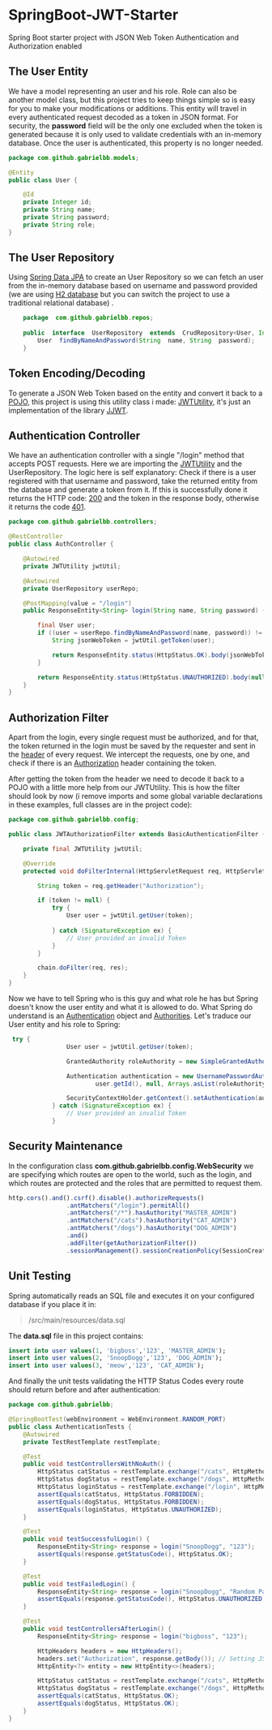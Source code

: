 # SpringBoot-JWT-Starter

Spring Boot starter project with JSON Web Token Authentication and Authorization enabled

## The User Entity

We have a model representing an user and his role. Role can also be another model class, but this project tries to keep things simple so is easy for you to make your modifications or additions. This entity will travel in every authenticated request decoded as a token in JSON format. For security, the **password** field will be the only one excluded when the token is generated because it is only used to validate credentials with an in-memory database. Once the user is authenticated, this property is no longer needed. 

```java
package com.github.gabrielbb.models;

@Entity
public class User {

    @Id
    private Integer id;
    private String name;
    private String password;
    private String role;
}
```

## The User Repository

Using [Spring Data JPA](https://spring.io/guides/gs/accessing-data-jpa/) to create an User Repository so we can fetch an user from the in-memory database based on username and password provided (we are using [H2 database](http://www.springboottutorial.com/spring-boot-and-h2-in-memory-database) but you can switch the project to use a traditional relational database) .

```java
    package  com.github.gabrielbb.repos;
   
    public  interface  UserRepository  extends  CrudRepository<User, Integer> {
    	User  findByNameAndPassword(String  name, String  password);
    }
```

## Token Encoding/Decoding

To generate a JSON Web Token based on the entity and convert it back to a [POJO](https://en.wikipedia.org/wiki/Plain_old_Java_object), this project is using this utility class i made: [JWTUtility](https://github.com/GabrielBB/jwt-java-utility), it's just an implementation of the library [JJWT](https://github.com/jwtk/jjwt). 

## Authentication Controller
We have an authentication controller with a single "/login" method that accepts POST requests. Here we are importing the [JWTUtility](https://github.com/GabrielBB/jwt-java-utility) and the UserRepository. The logic here is self explanatory: Check if there is a user registered with that username and password, take the returned entity from the database and generate a token from it. If this is successfully done it returns the HTTP code: [200](https://httpstatuses.com/200) and the token in the response body, otherwise it returns the code [401](https://httpstatuses.com/401).

```java
package com.github.gabrielbb.controllers;

@RestController
public class AuthController {

    @Autowired
    private JWTUtility jwtUtil;

    @Autowired
    private UserRepository userRepo;

    @PostMapping(value = "/login")
    public ResponseEntity<String> login(String name, String password) {

        final User user;
        if ((user = userRepo.findByNameAndPassword(name, password)) != null) {
            String jsonWebToken = jwtUtil.getToken(user);

            return ResponseEntity.status(HttpStatus.OK).body(jsonWebToken);
        }

        return ResponseEntity.status(HttpStatus.UNAUTHORIZED).body(null);
    }
}
```

## Authorization Filter

Apart from the login, every single request must be authorized, and for that, the token returned in the login must be saved by the requester and sent in the [header](https://developer.mozilla.org/es/docs/Web/HTTP/Headers) of every request. We intercept the requests, one by one, and check if there is an [Authorization](https://developer.mozilla.org/es/docs/Web/HTTP/Headers/Authorization) header containing the token.

After getting the token from the header we need to decode it back to a POJO with a little more help from our JWTUtility. This is how the filter should look by now (i remove imports and some global variable declarations in these examples, full classes are in the project code):

```java
package com.github.gabrielbb.config;

public class JWTAuthorizationFilter extends BasicAuthenticationFilter {

    private final JWTUtility jwtUtil;

    @Override
    protected void doFilterInternal(HttpServletRequest req, HttpServletResponse res, FilterChain chain) {

        String token = req.getHeader("Authorization");

        if (token != null) {
            try {
                User user = jwtUtil.getUser(token);
		
            } catch (SignatureException ex) {
                // User provided an invalid Token
            }
        }

        chain.doFilter(req, res);
    }
}
```

Now we have to tell Spring who is this guy and what role he has but Spring doesn't know the user entity and what it is allowed to do. What Spring do understand is an [Authentication](https://docs.spring.io/spring-security/site/docs/4.2.5.BUILD-SNAPSHOT/apidocs/org/springframework/security/core/Authentication.html) object and [Authorities](https://docs.spring.io/spring-security/site/docs/5.0.0.RELEASE/reference/htmlsingle/#tech-granted-authority). Let's traduce our User entity and his role to Spring:

```java
 try {
                User user = jwtUtil.getUser(token);

                GrantedAuthority roleAuthority = new SimpleGrantedAuthority(user.getRole());

                Authentication authentication = new UsernamePasswordAuthenticationToken(
                        user.getId(), null, Arrays.asList(roleAuthority));

                SecurityContextHolder.getContext().setAuthentication(authentication);
            } catch (SignatureException ex) {
                // User provided an invalid Token
            }
```

## Security Maintenance

In the configuration class **com.github.gabrielbb.config.WebSecurity** we are specifying which routes are open to the world, such as the login, and which routes are protected and the roles that are permitted to request them.

```javascript
http.cors().and().csrf().disable().authorizeRequests()
                .antMatchers("/login").permitAll()
                .antMatchers("/*").hasAuthority("MASTER_ADMIN")
                .antMatchers("/cats").hasAuthority("CAT_ADMIN")
                .antMatchers("/dogs").hasAuthority("DOG_ADMIN")
                .and()
                .addFilter(getAuthorizationFilter())
                .sessionManagement().sessionCreationPolicy(SessionCreationPolicy.STATELESS);
```

## Unit Testing

Spring automatically reads an SQL file and executes it on your configured database if you place it in: 

> /src/main/resources/data.sql

The **data.sql** file in this project contains:

```sql
insert into user values(1, 'bigboss','123', 'MASTER_ADMIN');
insert into user values(2, 'SnoopDogg','123', 'DOG_ADMIN');
insert into user values(3, 'meow','123', 'CAT_ADMIN');
```

And finally the unit tests validating the HTTP Status Codes every route should return before and after authentication:

```java
package com.github.gabrielbb;

@SpringBootTest(webEnvironment = WebEnvironment.RANDOM_PORT)
public class AuthenticationTests {
    @Autowired
    private TestRestTemplate restTemplate;

    @Test
    public void testControllersWithNoAuth() {
        HttpStatus catStatus = restTemplate.exchange("/cats", HttpMethod.GET, null, String.class).getStatusCode();
        HttpStatus dogStatus = restTemplate.exchange("/dogs", HttpMethod.GET, null, String.class).getStatusCode();
        HttpStatus loginStatus = restTemplate.exchange("/login", HttpMethod.POST, null, String.class).getStatusCode();
        assertEquals(catStatus, HttpStatus.FORBIDDEN);
        assertEquals(dogStatus, HttpStatus.FORBIDDEN);
        assertEquals(loginStatus, HttpStatus.UNAUTHORIZED);
    }

    @Test
    public void testSuccessfulLogin() {
        ResponseEntity<String> response = login("SnoopDogg", "123");
        assertEquals(response.getStatusCode(), HttpStatus.OK);
    }

    @Test
    public void testFailedLogin() {
        ResponseEntity<String> response = login("SnoopDogg", "Random Password");
        assertEquals(response.getStatusCode(), HttpStatus.UNAUTHORIZED);
    }

    @Test
    public void testControllersAfterLogin() {
        ResponseEntity<String> response = login("bigboss", "123");

        HttpHeaders headers = new HttpHeaders();
        headers.set("Authorization", response.getBody()); // Setting JSON Web Token to Request Header
        HttpEntity<?> entity = new HttpEntity<>(headers);

        HttpStatus catStatus = restTemplate.exchange("/cats", HttpMethod.GET, entity, String.class).getStatusCode();
        HttpStatus dogStatus = restTemplate.exchange("/dogs", HttpMethod.GET, entity, String.class).getStatusCode();
        assertEquals(catStatus, HttpStatus.OK);
        assertEquals(dogStatus, HttpStatus.OK);
    }
}
```
